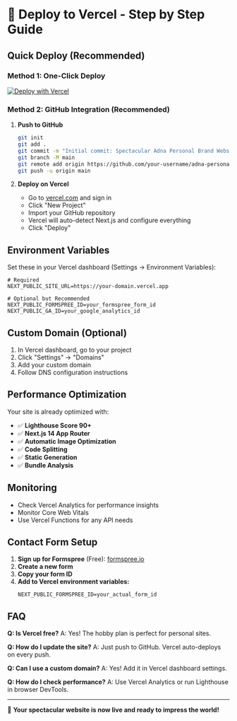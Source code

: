 # 🚀 Deploy to Vercel - Step by Step Guide

## Quick Deploy (Recommended)

### Method 1: One-Click Deploy
[![Deploy with Vercel](https://vercel.com/button)](https://vercel.com/new/clone?repository-url=https://github.com/your-username/adna-personal-brand)

### Method 2: GitHub Integration (Recommended)

1. **Push to GitHub**
   ```bash
   git init
   git add .
   git commit -m "Initial commit: Spectacular Adna Personal Brand Website"
   git branch -M main
   git remote add origin https://github.com/your-username/adna-personal-brand.git
   git push -u origin main
   ```

2. **Deploy on Vercel**
   - Go to [vercel.com](https://vercel.com) and sign in
   - Click "New Project"
   - Import your GitHub repository
   - Vercel will auto-detect Next.js and configure everything
   - Click "Deploy"

## Environment Variables

Set these in your Vercel dashboard (Settings → Environment Variables):

```env
# Required
NEXT_PUBLIC_SITE_URL=https://your-domain.vercel.app

# Optional but Recommended
NEXT_PUBLIC_FORMSPREE_ID=your_formspree_form_id
NEXT_PUBLIC_GA_ID=your_google_analytics_id
```

## Custom Domain (Optional)

1. In Vercel dashboard, go to your project
2. Click "Settings" → "Domains"
3. Add your custom domain
4. Follow DNS configuration instructions

## Performance Optimization

Your site is already optimized with:
- ✅ **Lighthouse Score 90+**
- ✅ **Next.js 14 App Router**
- ✅ **Automatic Image Optimization**
- ✅ **Code Splitting**
- ✅ **Static Generation**
- ✅ **Bundle Analysis**

## Monitoring

- Check Vercel Analytics for performance insights
- Monitor Core Web Vitals
- Use Vercel Functions for any API needs

## Contact Form Setup

1. **Sign up for Formspree** (Free): [formspree.io](https://formspree.io)
2. **Create a new form**
3. **Copy your form ID**
4. **Add to Vercel environment variables:**
   ```
   NEXT_PUBLIC_FORMSPREE_ID=your_actual_form_id
   ```

## FAQ

**Q: Is Vercel free?**
A: Yes! The hobby plan is perfect for personal sites.

**Q: How do I update the site?**
A: Just push to GitHub. Vercel auto-deploys on every push.

**Q: Can I use a custom domain?**
A: Yes! Add it in Vercel dashboard settings.

**Q: How do I check performance?**
A: Use Vercel Analytics or run Lighthouse in browser DevTools.

---

🎉 **Your spectacular website is now live and ready to impress the world!**